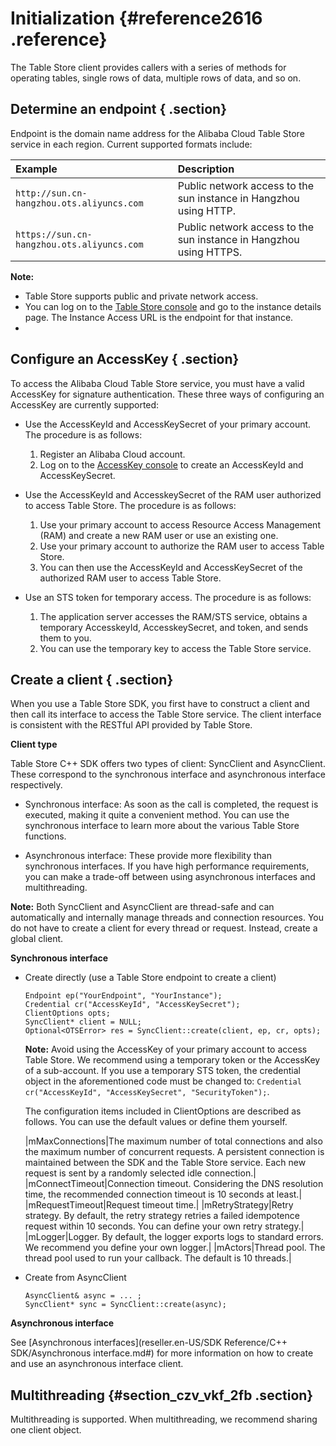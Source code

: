 # Initialization {#reference2616 .reference}

The Table Store client provides callers with a series of methods for operating tables, single rows of data, multiple rows of data, and so on.

## Determine an endpoint { .section}

Endpoint is the domain name address for the Alibaba Cloud Table Store service in each region. Current supported formats include:

|Example|Description|
|:------|:----------|
| `http://sun.cn-hangzhou.ots.aliyuncs.com` |Public network access to the sun instance in Hangzhou using HTTP.|
| `https://sun.cn-hangzhou.ots.aliyuncs.com` |Public network access to the sun instance in Hangzhou using HTTPS.|

**Note:** 

-   Table Store supports public and private network access.
-   You can log on to the [Table Store console](https://partners-intl.console.aliyun.com/#/ots) and go to the instance details page. The Instance Access URL is the endpoint for that instance.
-   
## Configure an AccessKey { .section}

To access the Alibaba Cloud Table Store service, you must have a valid AccessKey for signature authentication. These three ways of configuring an AccessKey are currently supported:

-   Use the AccessKeyId and AccessKeySecret of your primary account. The procedure is as follows:

    1.  Register an Alibaba Cloud account.
    2.  Log on to the [AccessKey console](https://partners-intl.console.aliyun.com/#/ak) to create an AccessKeyId and AccessKeySecret.
-   Use the AccessKeyId and AccesskeySecret of the RAM user authorized to access Table Store. The procedure is as follows:

    1.  Use your primary account to access Resource Access Management \(RAM\) and create a new RAM user or use an existing one.
    2.  Use your primary account to authorize the RAM user to access Table Store.
    3.  You can then use the AccessKeyId and AccessKeySecret of the authorized RAM user to access Table Store.
-   Use an STS token for temporary access. The procedure is as follows:

    1.  The application server accesses the RAM/STS service, obtains a temporary AccesskeyId, AccesskeySecret, and token, and sends them to you.
    2.  You can use the temporary key to access the Table Store service.

## Create a client { .section}

When you use a Table Store SDK, you first have to construct a client and then call its interface to access the Table Store service. The client interface is consistent with the RESTful API provided by Table Store.

**Client type**

Table Store C++ SDK offers two types of client: SyncClient and AsyncClient. These correspond to the synchronous interface and asynchronous interface respectively.

-   Synchronous interface: As soon as the call is completed, the request is executed, making it quite a convenient method. You can use the synchronous interface to learn more about the various Table Store functions.

-   Asynchronous interface: These provide more flexibility than synchronous interfaces. If you have high performance requirements, you can make a trade-off between using asynchronous interfaces and multithreading.


**Note:** Both SyncClient and AsyncClient are thread-safe and can automatically and internally manage threads and connection resources. You do not have to create a client for every thread or request. Instead, create a global client.

**Synchronous interface**

-   Create directly \(use a Table Store endpoint to create a client\)

    ```language-cpp
    Endpoint ep("YourEndpoint", "YourInstance");
    Credential cr("AccessKeyId", "AccessKeySecret");
    ClientOptions opts;
    SyncClient* client = NULL;
    Optional<OTSError> res = SyncClient::create(client, ep, cr, opts);
    
    ```

    **Note:** Avoid using the AccessKey of your primary account to access Table Store. We recommend using a temporary token or the AccessKey of a sub-account. If you use a temporary STS token, the credential object in the aforementioned code must be changed to: `Credential cr("AccessKeyId", "AccessKeySecret", "SecurityToken");`.

    The configuration items included in ClientOptions are described as follows. You can use the default values or define them yourself.

    |mMaxConnections|The maximum number of total connections and also the maximum number of concurrent requests. A persistent connection is maintained between the SDK and the Table Store service. Each new request is sent by a randomly selected idle connection.|
    |mConnectTimeout|Connection timeout. Considering the DNS resolution time, the recommended connection timeout is 10 seconds at least.|
    |mRequestTimeout|Request timeout time.|
    |mRetryStrategy|Retry strategy. By default, the retry strategy retries a failed idempotence request within 10 seconds. You can define your own retry strategy.|
    |mLogger|Logger. By default, the logger exports logs to standard errors. We recommend you define your own logger.|
    |mActors|Thread pool. The thread pool used to run your callback. The default is 10 threads.|

-   Create from AsyncClient

    ```
    AsyncClient& async = ... ;
    SyncClient* sync = SyncClient::create(async);
    ```


**Asynchronous interface**

See [Asynchronous interfaces](reseller.en-US/SDK Reference/C++ SDK/Asynchronous interface.md#) for more information on how to create and use an asynchronous interface client.

## Multithreading {#section_czv_vkf_2fb .section}

Multithreading is supported. When multithreading, we recommend sharing one client object.

